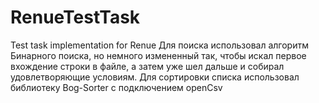 # RenueTestTask
Test task implementation for Renue
Для поиска использовал алгоритм Бинарного поиска, но немного измененный так, чтобы искал первое вхождение строки в файле, а затем уже шел дальше и собирал удовлетворяющие условиям.
Для сортировки списка использовал библиотеку Bog-Sorter с подключением openCsv
